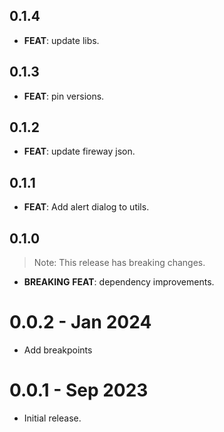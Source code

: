 ## 0.1.4

 - **FEAT**: update libs.

## 0.1.3

 - **FEAT**: pin versions.

## 0.1.2

 - **FEAT**: update fireway json.

## 0.1.1

 - **FEAT**: Add alert dialog to utils.

## 0.1.0

> Note: This release has breaking changes.

 - **BREAKING** **FEAT**: dependency improvements.

# 0.0.2 - Jan 2024

- Add breakpoints

# 0.0.1 - Sep 2023

- Initial release.
